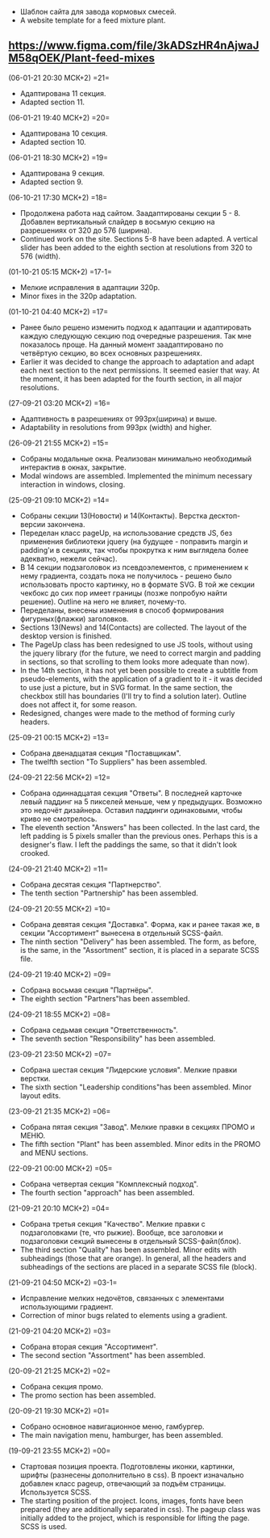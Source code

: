 - Шаблон сайта для завода кормовых смесей.
- A website template for a feed mixture plant.

https://www.figma.com/file/3kADSzHR4nAjwaJM58qOEK/Plant-feed-mixes
-----

(06-01-21 20:30 МСК+2) =21=
- Адаптирована 11 секция.
- Adapted section 11.

(06-01-21 19:40 МСК+2) =20=
- Адаптирована 10 секция.
- Adapted section 10.

(06-01-21 18:30 МСК+2) =19=
- Адаптирована 9 секция.
- Adapted section 9.

(06-10-21 17:30 МСК+2) =18=
- Продолжена работа над сайтом. Заадаптированы секции 5 - 8. Добавлен вертикальный слайдер в восьмую секцию на разрешениях от 320 до 576 (ширина).
- Continued work on the site. Sections 5-8 have been adapted. A vertical slider has been added to the eighth section at resolutions from 320 to 576 (width).

(01-10-21 05:15 МСК+2) =17-1=
- Мелкие исправления в адаптации 320p.
- Minor fixes in the 320p adaptation.

(01-10-21 04:40 МСК+2) =17=
- Ранее было решено изменить подход к адаптации и адаптировать каждую следующую секцию под очередные разрешения. Так мне показалось проще. На данный момент заадаптировано по четвёртую секцию, во всех основных разрешениях.
- Earlier it was decided to change the approach to adaptation and adapt each next section to the next permissions. It seemed easier that way. At the moment, it has been adapted for the fourth section, in all major resolutions.


(27-09-21 03:20 МСК+2) =16=
- Адаптивность в разрешениях от 993px(ширина) и выше.
- Adaptability in resolutions from 993px (width) and higher.


(26-09-21 21:55 МСК+2) =15=
- Собраны модальные окна. Реализован минимально необходимый интерактив в окнах, закрытие.
- Modal windows are assembled. Implemented the minimum necessary interaction in windows, closing.


(25-09-21 09:10 МСК+2) =14=
- Собраны секции 13(Новости) и 14(Контакты). Верстка десктоп-версии закончена.
- Переделан класс pageUp, на использование средств JS, без применения библиотеки jquery (на будущее - поправить margin и padding'и в секциях, так чтобы прокрутка к ним выглядела более адекватно, нежели сейчас).
- В 14 секции подзаголовок из псевдоэлементов, с применением к нему градиента, создать пока не получилось - решено было использовать просто картинку, но в формате SVG. В той же секции чекбокс до сих пор имеет границы (позже попробую найти решение). Outline на него не влияет, почему-то. 
- Переделаны, внесены изменения в способ формирования фигурных(флажки) заголовков. 
- Sections 13(News) and 14(Contacts) are collected. The layout of the desktop version is finished.
- The PageUp class has been redesigned to use JS tools, without using the jquery library (for the future, we need to correct margin and padding in sections, so that scrolling to them looks more adequate than now).
- In the 14th section, it has not yet been possible to create a subtitle from pseudo-elements, with the application of a gradient to it - it was decided to use just a picture, but in SVG format. In the same section, the checkbox still has boundaries (I'll try to find a solution later). Outline does not affect it, for some reason.
- Redesigned, changes were made to the method of forming curly headers.


(25-09-21 00:15 МСК+2) =13=
- Собрана двенадцатая секция "Поставщикам".
- The twelfth section "To Suppliers" has been assembled.


(24-09-21 22:56 МСК+2) =12=
- Собрана одиннадцатая секция "Ответы". В последней карточке левый паддинг на 5 пикселей меньше, чем у предыдущих. Возможно это недочёт дизайнера. Оставил паддинги одинаковыми, чтобы криво не смотрелось.
- The eleventh section "Answers" has been collected. In the last card, the left padding is 5 pixels smaller than the previous ones. Perhaps this is a designer's flaw. I left the paddings the same, so that it didn't look crooked.


(24-09-21 21:40 МСК+2) =11=
- Собрана десятая секция "Партнерство".
- The tenth section "Partnership" has been assembled.


(24-09-21 20:55 МСК+2) =10=
- Собрана девятая секция "Доставка". Форма, как и ранее такая же, в секции "Ассортимент" вынесена в отдельный SCSS-файл.
- The ninth section "Delivery" has been assembled. The form, as before, is the same, in the "Assortment" section, it is placed in a separate SCSS file.


(24-09-21 19:40 МСК+2) =09=
- Собрана восьмая секция "Партнёры".
- The eighth section "Partners"has been assembled.


(24-09-21 18:55 МСК+2) =08=
- Собрана седьмая секция "Ответственность".
- The seventh section "Responsibility" has been assembled.


(23-09-21 23:50 МСК+2) =07=
- Собрана шестая секция "Лидерские условия". Мелкие правки верстки.
- The sixth section "Leadership conditions"has been assembled. Minor layout edits.


(23-09-21 21:35 МСК+2) =06=
- Собрана пятая секция "Завод". Мелкие правки в секциях ПРОМО и МЕНЮ.
- The fifth section "Plant" has been assembled. Minor edits in the PROMO and MENU sections.


(22-09-21 00:00 МСК+2) =05=
- Собрана четвертая секция "Комплексный подход".
- The fourth section "approach" has been assembled.


(21-09-21 20:10 МСК+2) =04=
- Собрана третья секция "Качество". Мелкие правки с подзаголовками (те, что рыжие). Вообще, все заголовки и подзаголовки секций вынесены в отдельный SCSS-файл(блок).
- The third section "Quality" has been assembled. Minor edits with subheadings (those that are orange). In general, all the headers and subheadings of the sections are placed in a separate SCSS file (block).


(21-09-21 04:50 МСК+2) =03-1=
- Исправление мелких недочётов, связанных с элементами использующими градиент.
- Correction of minor bugs related to elements using a gradient.


(21-09-21 04:20 МСК+2) =03=
- Собрана вторая секция "Ассортимент".
- The second section "Assortment" has been assembled.


(20-09-21 21:25 МСК+2) =02=
- Собрана секция промо.
- The promo section has been assembled.


(20-09-21 19:30 МСК+2) =01=
- Собрано основное навигационное меню, гамбургер.
- The main navigation menu, hamburger, has been assembled.


(19-09-21 23:55 МСК+2) =00=
- Стартовая позиция проекта. Подготовлены иконки, картинки, шрифты (разнесены дополнительно в css). В проект изначально добавлен класс pageup, отвечающий за подъём страницы. Используется SCSS.
- The starting position of the project. Icons, images, fonts have been prepared (they are additionally separated in css). The pageup class was initially added to the project, which is responsible for lifting the page. SCSS is used.
